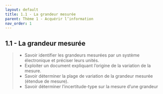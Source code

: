 ```yaml
---
layout: default
title: 1.1 - La grandeur mesurée
parent: Thème 1 - Acquérir l’information
nav_order: 1
---
```



## 1.1 - La grandeur mesurée

> - Savoir identifier les grandeurs mesurées par un système électronique et préciser leurs unités.
> - Exploiter un document expliquant l’origine de la variation de la mesure.
> - Savoir déterminer la plage de variation de la grandeur mesurée (étendue de mesure).
> - Savoir déterminer l’incertitude-type sur la mesure d’une grandeur
